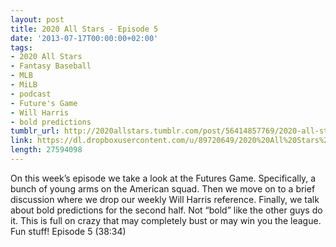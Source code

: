 ```yaml
---
layout: post
title: 2020 All Stars - Episode 5
date: '2013-07-17T00:00:00+02:00'
tags:
- 2020 All Stars
- Fantasy Baseball
- MLB
- MiLB
- podcast
- Future's Game
- Will Harris
- bold predictions
tumblr_url: http://2020allstars.tumblr.com/post/56414857769/2020-all-stars-episode-5
link: https://dl.dropboxusercontent.com/u/89720649/2020%20All%20Stars%20-%20Episode%205%20-%2020130717%20-%20Final.mp3
length: 27594098
---
```

On this week’s episode we take a look at the Futures Game. Specifically, a bunch of young arms on the American squad. Then we move on to a brief discussion where we drop our weekly Will Harris reference. Finally, we talk about bold predictions for the second half. Not “bold” like the other guys do it. This is full on crazy that may completely bust or may win you the league. Fun stuff!
Episode 5 (38:34)
